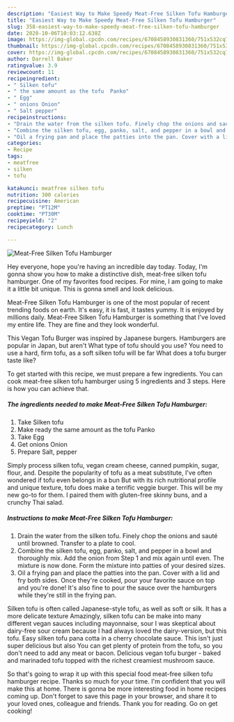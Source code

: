 ```yaml
---
description: "Easiest Way to Make Speedy Meat-Free Silken Tofu Hamburger"
title: "Easiest Way to Make Speedy Meat-Free Silken Tofu Hamburger"
slug: 358-easiest-way-to-make-speedy-meat-free-silken-tofu-hamburger
date: 2020-10-06T10:03:12.638Z
image: https://img-global.cpcdn.com/recipes/6708458930831360/751x532cq70/meat-free-silken-tofu-hamburger-recipe-main-photo.jpg
thumbnail: https://img-global.cpcdn.com/recipes/6708458930831360/751x532cq70/meat-free-silken-tofu-hamburger-recipe-main-photo.jpg
cover: https://img-global.cpcdn.com/recipes/6708458930831360/751x532cq70/meat-free-silken-tofu-hamburger-recipe-main-photo.jpg
author: Darrell Baker
ratingvalue: 3.9
reviewcount: 11
recipeingredient:
- " Silken tofu"
- " the same amount as the tofu  Panko"
- " Egg"
- " onions Onion"
- " Salt pepper"
recipeinstructions:
- "Drain the water from the silken tofu. Finely chop the onions and sauté until browned. Transfer to a plate to cool."
- "Combine the silken tofu, egg, panko, salt, and pepper in a bowl and thoroughly mix. Add the onion from Step 1 and mix again until even. The mixture is now done. Form the mixture into patties of your desired sizes."
- "Oil a frying pan and place the patties into the pan. Cover with a lid and fry both sides. Once they&#39;re cooked, pour your favorite sauce on top and you&#39;re done! It&#39;s also fine to pour the sauce over the hamburgers while they&#39;re still in the frying pan."
categories:
- Recipe
tags:
- meatfree
- silken
- tofu

katakunci: meatfree silken tofu 
nutrition: 300 calories
recipecuisine: American
preptime: "PT12M"
cooktime: "PT30M"
recipeyield: "2"
recipecategory: Lunch

---
```



![Meat-Free Silken Tofu Hamburger](https://img-global.cpcdn.com/recipes/6708458930831360/751x532cq70/meat-free-silken-tofu-hamburger-recipe-main-photo.jpg)

Hey everyone, hope you're having an incredible day today. Today, I'm gonna show you how to make a distinctive dish, meat-free silken tofu hamburger. One of my favorites food recipes. For mine, I am going to make it a little bit unique. This is gonna smell and look delicious.

Meat-Free Silken Tofu Hamburger is one of the most popular of recent trending foods on earth. It's easy, it is fast, it tastes yummy. It is enjoyed by millions daily. Meat-Free Silken Tofu Hamburger is something that I've loved my entire life. They are fine and they look wonderful.

This Vegan Tofu Burger was inspired by Japanese burgers. Hamburgers are popular in Japan, but aren&#39;t What type of tofu should you use? You need to use a hard, firm tofu, as a soft silken tofu will be far What does a tofu burger taste like?


To get started with this recipe, we must prepare a few ingredients. You can cook meat-free silken tofu hamburger using 5 ingredients and 3 steps. Here is how you can achieve that.

<!--inarticleads1-->

##### The ingredients needed to make Meat-Free Silken Tofu Hamburger:

1. Take  Silken tofu
1. Make ready  the same amount as the tofu  Panko
1. Take  Egg
1. Get  onions Onion
1. Prepare  Salt, pepper


Simply process silken tofu, vegan cream cheese, canned pumpkin, sugar, flour, and. Despite the popularity of tofu as a meat substitute, I&#39;ve often wondered if tofu even belongs in a bun But with its rich nutritional profile and unique texture, tofu does make a terrific veggie burger. This will be my new go-to for them. I paired them with gluten-free skinny buns, and a crunchy Thai salad. 

<!--inarticleads2-->

##### Instructions to make Meat-Free Silken Tofu Hamburger:

1. Drain the water from the silken tofu. Finely chop the onions and sauté until browned. Transfer to a plate to cool.
1. Combine the silken tofu, egg, panko, salt, and pepper in a bowl and thoroughly mix. Add the onion from Step 1 and mix again until even. The mixture is now done. Form the mixture into patties of your desired sizes.
1. Oil a frying pan and place the patties into the pan. Cover with a lid and fry both sides. Once they&#39;re cooked, pour your favorite sauce on top and you&#39;re done! It&#39;s also fine to pour the sauce over the hamburgers while they&#39;re still in the frying pan.


Silken tofu is often called Japanese-style tofu, as well as soft or silk. It has a more delicate texture Amazingly, silken tofu can be make into many different vegan sauces including mayonnaise, sour I was skeptical about dairy-free sour cream because I had always loved the dairy-version, but this tofu. Easy silken tofu pana cotta in a cherry chocolate sauce. This isn&#39;t just super delicious but also You can get plenty of protein from the tofu, so you don&#39;t need to add any meat or bacon. Delicious vegan tofu burger - baked and marinaded tofu topped with the richest creamiest mushroom sauce. 

So that's going to wrap it up with this special food meat-free silken tofu hamburger recipe. Thanks so much for your time. I'm confident that you will make this at home. There is gonna be more interesting food in home recipes coming up. Don't forget to save this page in your browser, and share it to your loved ones, colleague and friends. Thank you for reading. Go on get cooking!
